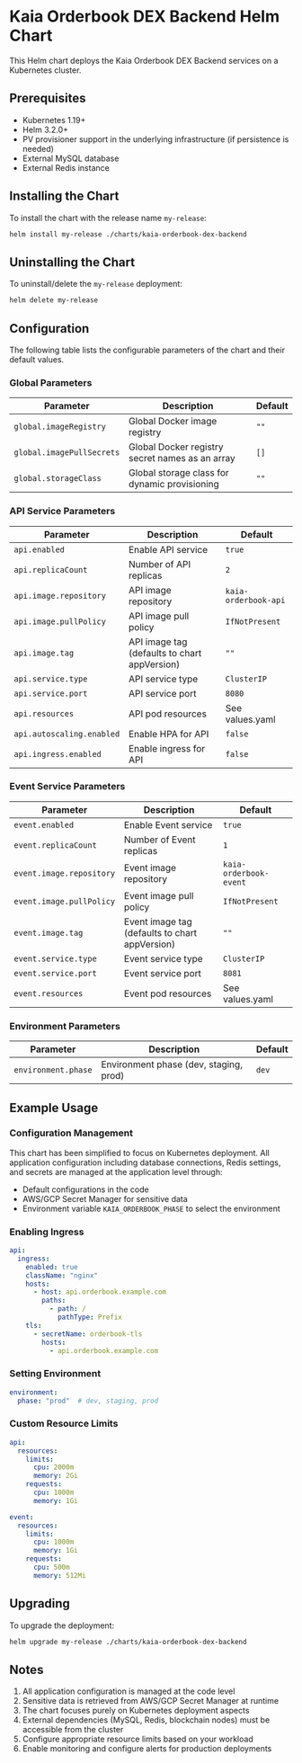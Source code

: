 # Kaia Orderbook DEX Backend Helm Chart

This Helm chart deploys the Kaia Orderbook DEX Backend services on a Kubernetes cluster.

## Prerequisites

- Kubernetes 1.19+
- Helm 3.2.0+
- PV provisioner support in the underlying infrastructure (if persistence is needed)
- External MySQL database
- External Redis instance

## Installing the Chart

To install the chart with the release name `my-release`:

```bash
helm install my-release ./charts/kaia-orderbook-dex-backend
```

## Uninstalling the Chart

To uninstall/delete the `my-release` deployment:

```bash
helm delete my-release
```

## Configuration

The following table lists the configurable parameters of the chart and their default values.

### Global Parameters

| Parameter | Description | Default |
|-----------|-------------|---------|
| `global.imageRegistry` | Global Docker image registry | `""` |
| `global.imagePullSecrets` | Global Docker registry secret names as an array | `[]` |
| `global.storageClass` | Global storage class for dynamic provisioning | `""` |

### API Service Parameters

| Parameter | Description | Default |
|-----------|-------------|---------|
| `api.enabled` | Enable API service | `true` |
| `api.replicaCount` | Number of API replicas | `2` |
| `api.image.repository` | API image repository | `kaia-orderbook-api` |
| `api.image.pullPolicy` | API image pull policy | `IfNotPresent` |
| `api.image.tag` | API image tag (defaults to chart appVersion) | `""` |
| `api.service.type` | API service type | `ClusterIP` |
| `api.service.port` | API service port | `8080` |
| `api.resources` | API pod resources | See values.yaml |
| `api.autoscaling.enabled` | Enable HPA for API | `false` |
| `api.ingress.enabled` | Enable ingress for API | `false` |

### Event Service Parameters

| Parameter | Description | Default |
|-----------|-------------|---------|
| `event.enabled` | Enable Event service | `true` |
| `event.replicaCount` | Number of Event replicas | `1` |
| `event.image.repository` | Event image repository | `kaia-orderbook-event` |
| `event.image.pullPolicy` | Event image pull policy | `IfNotPresent` |
| `event.image.tag` | Event image tag (defaults to chart appVersion) | `""` |
| `event.service.type` | Event service type | `ClusterIP` |
| `event.service.port` | Event service port | `8081` |
| `event.resources` | Event pod resources | See values.yaml |

### Environment Parameters

| Parameter | Description | Default |
|-----------|-------------|---------|
| `environment.phase` | Environment phase (dev, staging, prod) | `dev` |

## Example Usage

### Configuration Management

This chart has been simplified to focus on Kubernetes deployment. All application configuration including database connections, Redis settings, and secrets are managed at the application level through:
- Default configurations in the code
- AWS/GCP Secret Manager for sensitive data
- Environment variable `KAIA_ORDERBOOK_PHASE` to select the environment

### Enabling Ingress

```yaml
api:
  ingress:
    enabled: true
    className: "nginx"
    hosts:
      - host: api.orderbook.example.com
        paths:
          - path: /
            pathType: Prefix
    tls:
      - secretName: orderbook-tls
        hosts:
          - api.orderbook.example.com
```

### Setting Environment

```yaml
environment:
  phase: "prod"  # dev, staging, prod
```

### Custom Resource Limits

```yaml
api:
  resources:
    limits:
      cpu: 2000m
      memory: 2Gi
    requests:
      cpu: 1000m
      memory: 1Gi

event:
  resources:
    limits:
      cpu: 1000m
      memory: 1Gi
    requests:
      cpu: 500m
      memory: 512Mi
```

## Upgrading

To upgrade the deployment:

```bash
helm upgrade my-release ./charts/kaia-orderbook-dex-backend
```

## Notes

1. All application configuration is managed at the code level
2. Sensitive data is retrieved from AWS/GCP Secret Manager at runtime
3. The chart focuses purely on Kubernetes deployment aspects
4. External dependencies (MySQL, Redis, blockchain nodes) must be accessible from the cluster
5. Configure appropriate resource limits based on your workload
6. Enable monitoring and configure alerts for production deployments